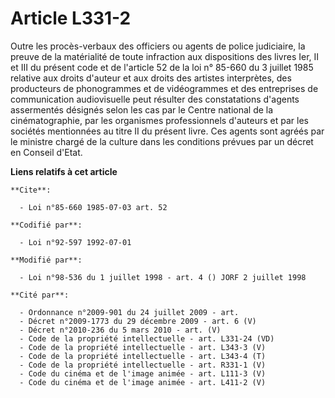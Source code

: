 # Article L331-2

Outre les procès-verbaux des officiers ou agents de police judiciaire, la preuve de la matérialité de toute infraction aux
dispositions des livres Ier, II et III du présent code et de l'article 52 de la loi n° 85-660 du 3 juillet 1985 relative aux
droits d'auteur et aux droits des artistes interprètes, des producteurs de phonogrammes et de vidéogrammes et des entreprises
de communication audiovisuelle peut résulter des constatations d'agents assermentés désignés selon les cas par le Centre
national de la cinématographie, par les organismes professionnels d'auteurs et par les sociétés mentionnées au titre II du
présent livre. Ces agents sont agréés par le ministre chargé de la culture dans les conditions prévues par un décret en
Conseil d'Etat.

**Liens relatifs à cet article**

	**Cite**:

	  - Loi n°85-660 1985-07-03 art. 52

	**Codifié par**:

	  - Loi n°92-597 1992-07-01

	**Modifié par**:

	  - Loi n°98-536 du 1 juillet 1998 - art. 4 () JORF 2 juillet 1998

	**Cité par**:

	  - Ordonnance n°2009-901 du 24 juillet 2009 - art.
	  - Décret n°2009-1773 du 29 décembre 2009 - art. 6 (V)
	  - Décret n°2010-236 du 5 mars 2010 - art. (V)
	  - Code de la propriété intellectuelle - art. L331-24 (VD)
	  - Code de la propriété intellectuelle - art. L343-3 (V)
	  - Code de la propriété intellectuelle - art. L343-4 (T)
	  - Code de la propriété intellectuelle - art. R331-1 (V)
	  - Code du cinéma et de l'image animée - art. L111-3 (V)
	  - Code du cinéma et de l'image animée - art. L411-2 (V)
